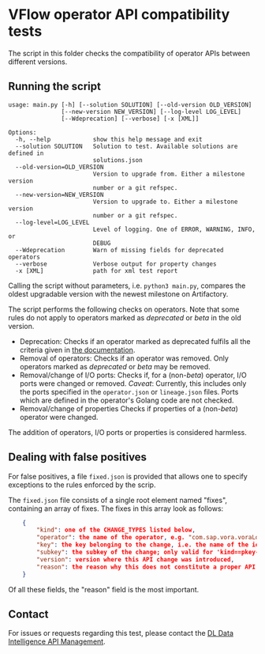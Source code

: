 # VFlow operator API compatibility tests

The script in this folder checks the compatibility of operator APIs between different versions.

## Running the script

```
usage: main.py [-h] [--solution SOLUTION] [--old-version OLD_VERSION]
               [--new-version NEW_VERSION] [--log-level LOG_LEVEL]
               [--Wdeprecation] [--verbose] [-x [XML]]

Options:
  -h, --help            show this help message and exit
  --solution SOLUTION   Solution to test. Available solutions are defined in
                        solutions.json
  --old-version=OLD_VERSION
                        Version to upgrade from. Either a milestone version
                        number or a git refspec.
  --new-version=NEW_VERSION
                        Version to upgrade to. Either a milestone version
                        number or a git refspec.
  --log-level=LOG_LEVEL
                        Level of logging. One of ERROR, WARNING, INFO, or
                        DEBUG
  --Wdeprecation        Warn of missing fields for deprecated operators
  --verbose             Verbose output for property changes
  -x [XML]              path for xml test report
```

Calling the script without parameters, i.e. `python3 main.py`, compares the oldest upgradable version with the newest milestone on Artifactory.

The script performs the following checks on operators. Note that some rules do not apply to operators marked as _deprecated_ or _beta_ in the old version.
- Deprecation:
  Checks if an operator marked as deprecated fulfils all the criteria given in [the documentation](https://github.wdf.sap.corp/velocity/vflow/blob/master/src/repo/deprecation/README.md).
- Removal of operators:
  Checks if an operator was removed. Only operators marked as _deprecated_ or _beta_ may be removed.
- Removal/change of I/O ports:
  Checks if, for a (non-_beta_) operator, I/O ports were changed or removed.
  *Caveat*: Currently, this includes only the ports specified in the `operator.json` or `lineage.json` files. Ports which are defined in the operator's Golang code are not checked.
- Removal/change of properties
  Checks if properties of a (non-_beta_) operator were changed.

The addition of operators, I/O ports or properties is considered harmless.

## Dealing with false positives

For false positives, a file `fixed.json` is provided that allows one to specify exceptions to the rules enforced by the scrip.

The `fixed.json` file consists of a single root element named "fixes", containing an array of fixes.
The fixes in this array look as follows:

```json
    {
        "kind": one of the CHANGE_TYPES listed below,
        "operator": the name of the operator, e.g. "com.sap.vora.voraLoader",
        "key": the key belonging to the change, i.e. the name of the ioport/property,
        "subkey": the subkey of the change; only valid for 'kind==pkey-chg',
        "version": version where this API change was introduced,
        "reason": the reason why this does not constitute a proper API change
    }
```

Of all these fields, the "reason" field is the most important.

## Contact

For issues or requests regarding this test, please contact the [DL Data Intelligence API Management](mailto:DL_5ED8CCF14687A4027D3F8D0F@global.corp.sap).
